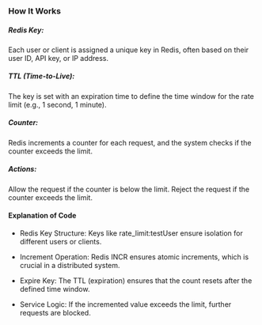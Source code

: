 ### How It Works
##### Redis Key: 
Each user or client is assigned a unique key in Redis, often based on their user ID, API key, or IP address.
##### TTL (Time-to-Live): 
The key is set with an expiration time to define the time window for the rate limit (e.g., 1 second, 1 minute).
##### Counter: 
Redis increments a counter for each request, and the system checks if the counter exceeds the limit.
##### Actions:
Allow the request if the counter is below the limit.
Reject the request if the counter exceeds the limit.


#### Explanation of Code
* Redis Key Structure:
Keys like rate_limit:testUser ensure isolation for different users or clients.

* Increment Operation:
Redis INCR ensures atomic increments, which is crucial in a distributed system.

* Expire Key:
The TTL (expiration) ensures that the count resets after the defined time window.

* Service Logic:
If the incremented value exceeds the limit, further requests are blocked.